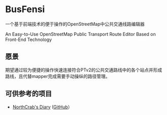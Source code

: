 # BusFensi

一个基于前端技术的便于操作的OpenStreetMap中公共交通线路编辑器

An Easy-to-Use OpenStreetMap Public Transport Route Editor Based on Front-End Technology

## 愿景

期望通过较为便捷的操作快速连接符合PTv2的公共交通路线中的各个站点并形成路线，且代替mapper完成需要手动操纵的路径管理。

## 可供参考的项目

* [NorthCrab's Diary](https://www.openstreetmap.org/user/NorthCrab/diary/401755) ([GitHub](https://github.com/Zaczero/osm-relatify)）
